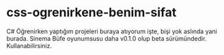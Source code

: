 # css-ogrenirkene-benim-sifat
C# Öğrenirken yaptığım projeleri buraya atıyorum işte, bişi yok aslında yani burada.
Sinema Büfe oyunumsusu daha v0.1.0 olup beta sürümündedir. Kullanabilirsiniz.
